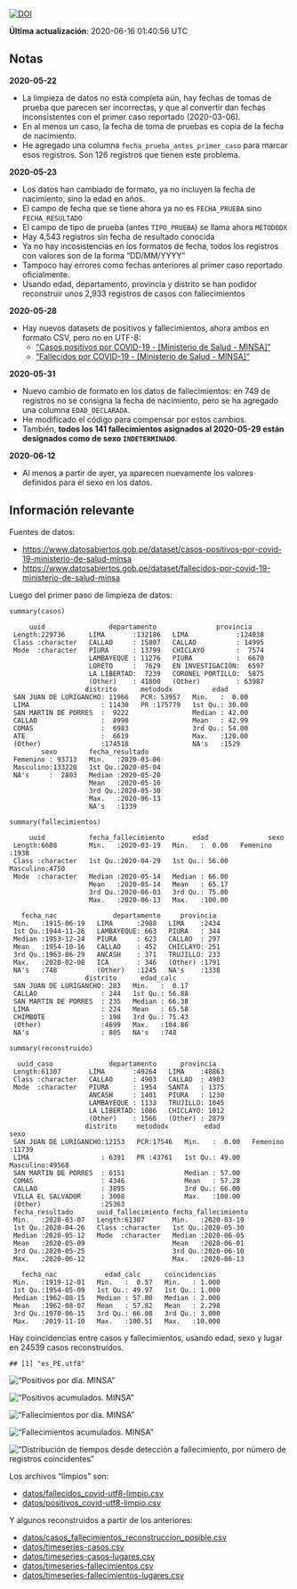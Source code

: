 [![DOI](https://zenodo.org/badge/266025854.svg)](https://zenodo.org/badge/latestdoi/266025854)

**Última actualización**: 2020-06-16 01:40:56 UTC

Notas
-----

**2020-05-22**

-   La limpieza de datos no está completa aún, hay fechas de tomas de
    prueba que parecen ser incorrectas, y que al convertir dan fechas
    inconsistentes con el primer caso reportado (2020-03-06).
-   En al menos un caso, la fecha de toma de pruebas es copia de la
    fecha de nacimiento.
-   He agregado una columna `fecha_prueba_antes_primer_caso` para marcar
    esos registros. Son 126 registros que tienen este problema.

**2020-05-23**

-   Los datos han cambiado de formato, ya no incluyen la fecha de
    nacimiento, sino la edad en años.
-   El campo de fecha que se tiene ahora ya no es `FECHA_PRUEBA` sino
    `FECHA_RESULTADO`
-   El campo de tipo de prueba (antes `TIPO_PRUEBA`) se llama ahora
    `METODODX`
-   Hay 4,543 registros sin fecha de resultado conocida
-   Ya no hay incosistencias en los formatos de fecha, todos los
    registros con valores son de la forma “DD/MM/YYYY”
-   Tampoco hay errores como fechas anteriores al primer caso reportado
    oficialmente.
-   Usando edad, departamento, provincia y distrito se han podidor
    reconstruir unos 2,933 registros de casos con fallecimientos

**2020-05-28**

-   Hay nuevos datasets de positivos y fallecimientos, ahora ambos en
    formato CSV, pero no en UTF-8:
    -   [“Casos positivos por COVID-19 - \[Ministerio de Salud -
        MINSA\]”](https://www.datosabiertos.gob.pe/dataset/casos-positivos-por-covid-19-ministerio-de-salud-minsa)
    -   [“Fallecidos por COVID-19 - \[Ministerio de Salud -
        MINSA\]”](https://www.datosabiertos.gob.pe/dataset/fallecidos-por-covid-19-ministerio-de-salud-minsa)

**2020-05-31**

-   Nuevo cambio de formato en los datos de fallecimientos: en 749 de
    registros no se consigna la fecha de nacimiento, pero se ha agregado
    una columna `EDAD_DECLARADA`.
-   He modificado el código para compensar por estos cambios.
-   También, **todos los 141 fallecimientos asignados al 2020-05-29
    están designados como de sexo `INDETERMINADO`**.

**2020-06-12**

-   Al menos a partir de ayer, ya aparecen nuevamente los valores
    definidos para el sexo en los datos.

Información relevante
---------------------

Fuentes de datos:

-   <a href="https://www.datosabiertos.gob.pe/dataset/casos-positivos-por-covid-19-ministerio-de-salud-minsa" class="uri">https://www.datosabiertos.gob.pe/dataset/casos-positivos-por-covid-19-ministerio-de-salud-minsa</a>
-   <a href="https://www.datosabiertos.gob.pe/dataset/fallecidos-por-covid-19-ministerio-de-salud-minsa" class="uri">https://www.datosabiertos.gob.pe/dataset/fallecidos-por-covid-19-ministerio-de-salud-minsa</a>

Luego del primer paso de limpieza de datos:

    summary(casos)

         uuid                departamento               provincia     
     Length:229736      LIMA       :132186   LIMA            :124038  
     Class :character   CALLAO     : 15807   CALLAO          : 14995  
     Mode  :character   PIURA      : 13799   CHICLAYO        :  7574  
                        LAMBAYEQUE : 11276   PIURA           :  6670  
                        LORETO     :  7629   EN INVESTIGACIÓN:  6597  
                        LA LIBERTAD:  7239   CORONEL PORTILLO:  5875  
                        (Other)    : 41800   (Other)         : 63987  
                       distrito      metododx          edad       
     SAN JUAN DE LURIGANCHO: 11966   PCR: 53957   Min.   :  0.00  
     LIMA                  : 11430   PR :175779   1st Qu.: 30.00  
     SAN MARTIN DE PORRES  :  9222                Median : 42.00  
     CALLAO                :  8998                Mean   : 42.99  
     COMAS                 :  6983                3rd Qu.: 54.00  
     ATE                   :  6619                Max.   :120.00  
     (Other)               :174518                NA's   :1529    
            sexo        fecha_resultado     
     Femenino : 93713   Min.   :2020-03-06  
     Masculino:133220   1st Qu.:2020-05-04  
     NA's     :  2803   Median :2020-05-20  
                        Mean   :2020-05-16  
                        3rd Qu.:2020-05-30  
                        Max.   :2020-06-13  
                        NA's   :1339        

    summary(fallecimientos)

         uuid           fecha_fallecimiento       edad               sexo     
     Length:6688        Min.   :2020-03-19   Min.   :  0.00   Femenino :1938  
     Class :character   1st Qu.:2020-04-29   1st Qu.: 56.00   Masculino:4750  
     Mode  :character   Median :2020-05-14   Median : 66.00                   
                        Mean   :2020-05-14   Mean   : 65.17                   
                        3rd Qu.:2020-06-03   3rd Qu.: 75.00                   
                        Max.   :2020-06-13   Max.   :100.00                   
                                                                              
       fecha_nac              departamento     provincia   
     Min.   :1915-06-19   LIMA      :2988   LIMA    :2434  
     1st Qu.:1944-11-26   LAMBAYEQUE: 663   PIURA   : 344  
     Median :1953-12-24   PIURA     : 623   CALLAO  : 297  
     Mean   :1954-10-16   CALLAO    : 452   CHICLAYO: 251  
     3rd Qu.:1963-06-29   ANCASH    : 371   TRUJILLO: 233  
     Max.   :2020-02-08   ICA       : 346   (Other) :1791  
     NA's   :748          (Other)   :1245   NA's    :1338  
                       distrito      edad_calc     
     SAN JUAN DE LURIGANCHO: 283   Min.   :  0.17  
     CALLAO                : 244   1st Qu.: 56.88  
     SAN MARTIN DE PORRES  : 235   Median : 66.38  
     LIMA                  : 224   Mean   : 65.58  
     CHIMBOTE              : 198   3rd Qu.: 75.43  
     (Other)               :4699   Max.   :104.86  
     NA's                  : 805   NA's   :748     

    summary(reconstruido)

      uuid_caso              departamento      provincia    
     Length:61307       LIMA       :49264   LIMA    :48863  
     Class :character   CALLAO     : 4903   CALLAO  : 4903  
     Mode  :character   PIURA      : 1954   SANTA   : 1375  
                        ANCASH     : 1401   PIURA   : 1230  
                        LAMBAYEQUE : 1133   TRUJILLO: 1045  
                        LA LIBERTAD: 1086   CHICLAYO: 1012  
                        (Other)    : 1566   (Other) : 2879  
                       distrito     metododx         edad               sexo      
     SAN JUAN DE LURIGANCHO:12153   PCR:17546   Min.   :  0.00   Femenino :11739  
     LIMA                  : 6391   PR :43761   1st Qu.: 49.00   Masculino:49568  
     SAN MARTIN DE PORRES  : 6151               Median : 57.00                    
     COMAS                 : 4346               Mean   : 57.28                    
     CALLAO                : 3895               3rd Qu.: 66.00                    
     VILLA EL SALVADOR     : 3008               Max.   :100.00                    
     (Other)               :25363                                                 
     fecha_resultado      uuid_fallecimiento fecha_fallecimiento 
     Min.   :2020-03-07   Length:61307       Min.   :2020-03-19  
     1st Qu.:2020-04-26   Class :character   1st Qu.:2020-05-30  
     Median :2020-05-12   Mode  :character   Median :2020-06-05  
     Mean   :2020-05-09                      Mean   :2020-06-01  
     3rd Qu.:2020-05-25                      3rd Qu.:2020-06-10  
     Max.   :2020-06-12                      Max.   :2020-06-13  
                                                                 
       fecha_nac            edad_calc      coincidencias   
     Min.   :1919-12-01   Min.   :  0.57   Min.   : 1.000  
     1st Qu.:1954-05-09   1st Qu.: 49.97   1st Qu.: 1.000  
     Median :1962-08-15   Median : 57.80   Median : 2.000  
     Mean   :1962-08-07   Mean   : 57.82   Mean   : 2.298  
     3rd Qu.:1970-06-15   3rd Qu.: 66.08   3rd Qu.: 3.000  
     Max.   :2019-11-10   Max.   :100.51   Max.   :10.000  
                                                           

Hay coincidencias entre casos y fallecimientos, usando edad, sexo y
lugar en 24539 casos reconstruídos.

    ## [1] "es_PE.utf8"

![“Positivos por día. MINSA”](positivos-por-dia-minsa.png)

![“Positivos acumulados. MINSA”](positivos-acumulados-minsa.png)

![“Fallecimientos por día. MINSA”](fallecimientos-por-dia-minsa.png)

![“Fallecimientos acumulados.
MINSA”](fallecimientos-acumulados-minsa.png)

![“Distribución de tiempos desde detección a fallecimiento, por número
de registros
coincidentes”](deteccion-fallecimiento-por-coincidentes.png)

Los archivos “limpios” son:

-   [datos/fallecidos\_covid-utf8-limpio.csv](datos/fallecidos_covid-utf8-limpio.csv)
-   [datos/positivos\_covid-utf8-limpio.csv](datos/positivos_covid-utf8-limpio.csv)

Y algunos reconstruidos a partir de los anteriores:

-   [datos/casos\_fallecimientos\_reconstruccion\_posible.csv](datos/casos_fallecimientos_reconstruccion_posible.csv)
-   [datos/timeseries-casos.csv](datos/timeseries-casos.csv)
-   [datos/timeseries-casos-lugares.csv](datos/timeseries-casos-lugares.csv)
-   [datos/timeseries-fallecimientos.csv](datos/timeseries-fallecimientos.csv)
-   [datos/timeseries-fallecimientos-lugares.csv](datos/timeseries-fallecimientos-lugares.csv)
